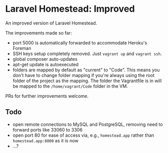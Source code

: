 # Laravel Homestead: Improved

An improved version of Laravel Homestead.

The improvements made so far:

 - port 5000 is automatically forwarded to accommodate Heroku's Foreman
 - SSH keys setup completely removed. Just `vagrant up` and `vagrant ssh`.
 - global composer auto-updates
 - apt-get update is autoexecuted
 - folders are mapped by default as "current" to "Code". This means you don't have to change folder mapping if you're always using the root folder of the project as the mapping. The folder the Vagrantfile is in will be mapped to the `/home/vagrant/Code` folder in the VM.

 PRs for further improvements welcome.

 ## Todo

  - open remote connections to MySQL and PostgreSQL, removing need to forward ports like 33060 to 3306
  - open port 80 for ease of access via, e.g., `homestead.app` rather than `homestead.app:8000` as it is now
  - ...?